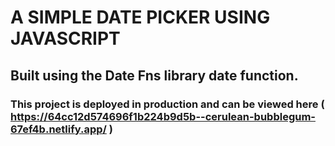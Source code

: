  # A SIMPLE DATE PICKER USING JAVASCRIPT 
## Built using the Date Fns library date function. 

### This project is deployed in production and can be viewed here ( https://64cc12d574696f1b224b9d5b--cerulean-bubblegum-67ef4b.netlify.app/ ) 